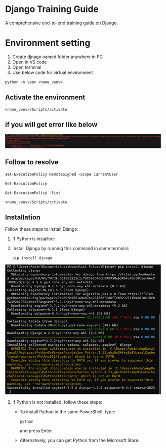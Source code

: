 # Django Training Guide

A comprehensive end-to-end training guide on Django.

# Environment setting
1. Create djnago named folder anywhere in PC
2. Open in VS code
3. Open terminal
4. Use below code for virtual environment
```
python -m venv <name_venv>
```
## Activate the environment
```
<name_venv>/Scripts/activate
```
## if you will get error like below
![error venv](image.png)
## Follow to resolve
```
set-ExecutionPolicy RemoteSigned -Scope CurrentUser 
```

```
Get-ExecutionPolicy
```

```
Get-ExecutionPolicy -list
```
```
<name_venv>/Scripts/activate
```

## Installation

Follow these steps to install Django:
1. If Python is installed:

1. Install Django by running this command in same terminal:
   ```
   pip install django
   ```
  ![Django installation](image-1.png)

2. If Python is not installed, follow these steps:

   - To install Python in the same PowerShell, type:
     ```
     python
     ```
     and press Enter.

   - Alternatively, you can get Python from the Microsoft Store.